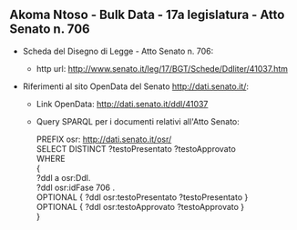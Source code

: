 ## Akoma Ntoso - Bulk Data - 17a legislatura - Atto Senato n. 706 ##

* Scheda del Disegno di Legge - Atto Senato n. 706:
	* http url: http://www.senato.it/leg/17/BGT/Schede/Ddliter/41037.htm

* Riferimenti al sito OpenData del Senato http://dati.senato.it/:
	* Link OpenData: http://dati.senato.it/ddl/41037
	* Query SPARQL per i documenti relativi all'Atto Senato:

        PREFIX osr: <http://dati.senato.it/osr/>  
		SELECT DISTINCT ?testoPresentato ?testoApprovato  
		WHERE  
		{  
		    ?ddl a osr:Ddl.  
		    ?ddl osr:idFase 706 .  
		    OPTIONAL { ?ddl osr:testoPresentato ?testoPresentato }  
		    OPTIONAL { ?ddl osr:testoApprovato ?testoApprovato }  
		}
		